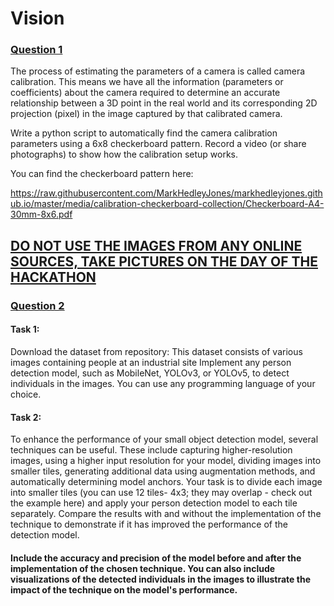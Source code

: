 # Vision

### <ins>Question 1</ins>
The process of estimating the parameters of a camera is called camera calibration.
This means we have all the information (parameters or coefficients) about the camera required to determine an accurate relationship between a 3D point in the real world and its corresponding 2D projection (pixel) in the image captured by that calibrated camera.

Write a python script to automatically find the camera calibration parameters using a 6x8 checkerboard pattern. 
Record a video (or share photographs) to show how the calibration setup works.

You can find the checkerboard pattern here: 

https://raw.githubusercontent.com/MarkHedleyJones/markhedleyjones.github.io/master/media/calibration-checkerboard-collection/Checkerboard-A4-30mm-8x6.pdf
## <ins>DO NOT USE THE IMAGES FROM ANY ONLINE SOURCES, TAKE PICTURES ON THE DAY OF THE HACKATHON</ins>

### <ins>Question 2</ins>
#### Task 1:
Download the dataset from repository: 
This dataset consists of various images containing people at an industrial site
Implement any person detection model, such as MobileNet, YOLOv3, or YOLOv5, to detect individuals in the images. You can use any programming language of your choice.
#### Task 2:
To enhance the performance of your small object detection model, several techniques can be useful. These include capturing higher-resolution images, using a higher input resolution for your model, dividing images into smaller tiles, generating additional data using augmentation methods, and automatically determining model anchors.
Your task is to divide each image into smaller tiles (you can use 12 tiles- 4x3; they may overlap - check out the example here) and apply your person detection model to each tile separately. Compare the results with and without the implementation of the technique to demonstrate if it has improved the performance of the detection model.

#### Include the accuracy and precision of the model before and after the implementation of the chosen technique. You can also include visualizations of the detected individuals in the images to illustrate the impact of the technique on the model's performance.
